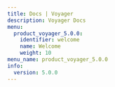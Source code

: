 ```yaml
---
title: Docs | Voyager
description: Voyager Docs
menu:
  product_voyager_5.0.0:
    identifier: welcome
    name: Welcome
    weight: 10
menu_name: product_voyager_5.0.0
info:
  version: 5.0.0
---
```


